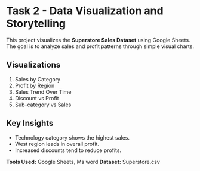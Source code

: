 # Task 2 - Data Visualization and Storytelling

This project visualizes the **Superstore Sales Dataset** using Google Sheets.  
The goal is to analyze sales and profit patterns through simple visual charts.

## Visualizations
1. Sales by Category  
2. Profit by Region  
3. Sales Trend Over Time  
4. Discount vs Profit
5. Sub-category vs Sales

## Key Insights
- Technology category shows the highest sales.  
- West region leads in overall profit.  
- Increased discounts tend to reduce profits.  

**Tools Used:** Google Sheets, Ms word
**Dataset:** Superstore.csv
